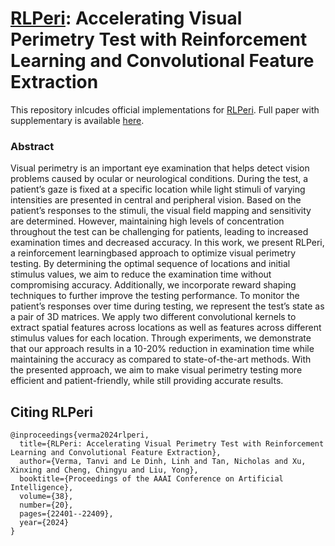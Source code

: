 # [RLPeri](https://ojs.aaai.org/index.php/AAAI/article/view/30247): Accelerating Visual Perimetry Test with Reinforcement Learning and Convolutional Feature Extraction

This repository inlcudes official implementations for [RLPeri](https://ojs.aaai.org/index.php/AAAI/article/view/30247). Full paper with supplementary is available [here](https://arxiv.org/abs/2403.05112).

### Abstract
Visual perimetry is an important eye examination that helps
detect vision problems caused by ocular or neurological conditions. During the test, a patient’s gaze is fixed at a specific location while light stimuli of varying intensities are presented in central and peripheral vision. Based on the patient’s
responses to the stimuli, the visual field mapping and sensitivity are determined. However, maintaining high levels of
concentration throughout the test can be challenging for patients, leading to increased examination times and decreased
accuracy.
In this work, we present RLPeri, a reinforcement learningbased approach to optimize visual perimetry testing. By determining the optimal sequence of locations and initial stimulus values, we aim to reduce the examination time without compromising accuracy. Additionally, we incorporate reward shaping techniques to further improve the testing performance. To monitor the patient’s responses over time during
testing, we represent the test’s state as a pair of 3D matrices.
We apply two different convolutional kernels to extract spatial features across locations as well as features across different stimulus values for each location. Through experiments,
we demonstrate that our approach results in a 10-20% reduction in examination time while maintaining the accuracy as
compared to state-of-the-art methods. With the presented approach, we aim to make visual perimetry testing more efficient and patient-friendly, while still providing accurate results.

## Citing RLPeri
```
@inproceedings{verma2024rlperi,
  title={RLPeri: Accelerating Visual Perimetry Test with Reinforcement Learning and Convolutional Feature Extraction},
  author={Verma, Tanvi and Le Dinh, Linh and Tan, Nicholas and Xu, Xinxing and Cheng, Chingyu and Liu, Yong},
  booktitle={Proceedings of the AAAI Conference on Artificial Intelligence},
  volume={38},
  number={20},
  pages={22401--22409},
  year={2024}
}
```
